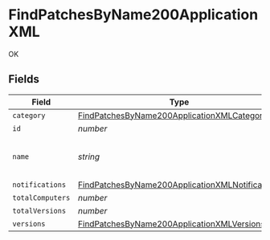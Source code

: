 # FindPatchesByName200ApplicationXML

OK


## Fields

| Field                                                                                                                         | Type                                                                                                                          | Required                                                                                                                      | Description                                                                                                                   | Example                                                                                                                       |
| ----------------------------------------------------------------------------------------------------------------------------- | ----------------------------------------------------------------------------------------------------------------------------- | ----------------------------------------------------------------------------------------------------------------------------- | ----------------------------------------------------------------------------------------------------------------------------- | ----------------------------------------------------------------------------------------------------------------------------- |
| `category`                                                                                                                    | [FindPatchesByName200ApplicationXMLCategory](../../models/operations/findpatchesbyname200applicationxmlcategory.md)           | :heavy_minus_sign:                                                                                                            | N/A                                                                                                                           |                                                                                                                               |
| `id`                                                                                                                          | *number*                                                                                                                      | :heavy_minus_sign:                                                                                                            | N/A                                                                                                                           |                                                                                                                               |
| `name`                                                                                                                        | *string*                                                                                                                      | :heavy_minus_sign:                                                                                                            | Name of the patch software title                                                                                              | Google Chrome                                                                                                                 |
| `notifications`                                                                                                               | [FindPatchesByName200ApplicationXMLNotifications](../../models/operations/findpatchesbyname200applicationxmlnotifications.md) | :heavy_minus_sign:                                                                                                            | N/A                                                                                                                           |                                                                                                                               |
| `totalComputers`                                                                                                              | *number*                                                                                                                      | :heavy_minus_sign:                                                                                                            | N/A                                                                                                                           |                                                                                                                               |
| `totalVersions`                                                                                                               | *number*                                                                                                                      | :heavy_minus_sign:                                                                                                            | N/A                                                                                                                           |                                                                                                                               |
| `versions`                                                                                                                    | [FindPatchesByName200ApplicationXMLVersions](../../models/operations/findpatchesbyname200applicationxmlversions.md)[]         | :heavy_minus_sign:                                                                                                            | N/A                                                                                                                           |                                                                                                                               |